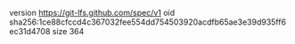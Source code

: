 version https://git-lfs.github.com/spec/v1
oid sha256:1ce88cfccd4c367032fee554dd754503920acdfb65ae3e39d935ff6ec31d4708
size 364
